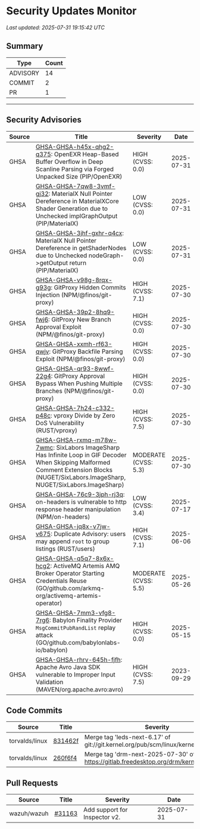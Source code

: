 # Security Updates Monitor

*Last updated: 2025-07-31 19:15:42 UTC*

## Summary
| Type | Count |
|------|-------|
| ADVISORY | 14 |
| COMMIT | 2 |
| PR | 1 |

---

## Security Advisories

| Source | Title | Severity | Date |
|--------|-------|----------|------|
| GHSA | [GHSA-GHSA-h45x-qhg2-q375](https://github.com/advisories/GHSA-h45x-qhg2-q375): OpenEXR Heap-Based Buffer Overflow in Deep Scanline Parsing via Forged Unpacked Size (PIP/OpenEXR) | HIGH (CVSS: 0.0) | 2025-07-31 |
| GHSA | [GHSA-GHSA-7qw8-3vmf-gj32](https://github.com/advisories/GHSA-7qw8-3vmf-gj32): MaterialX Null Pointer Dereference in MaterialXCore Shader Generation due to Unchecked implGraphOutput (PIP/MaterialX) | LOW (CVSS: 0.0) | 2025-07-31 |
| GHSA | [GHSA-GHSA-3jhf-gxhr-q4cx](https://github.com/advisories/GHSA-3jhf-gxhr-q4cx): MaterialX Null Pointer Dereference in getShaderNodes due to Unchecked nodeGraph->getOutput return (PIP/MaterialX) | LOW (CVSS: 0.0) | 2025-07-31 |
| GHSA | [GHSA-GHSA-v98g-8rqx-g93g](https://github.com/advisories/GHSA-v98g-8rqx-g93g): GitProxy Hidden Commits Injection (NPM/@finos/git-proxy) | HIGH (CVSS: 7.1) | 2025-07-30 |
| GHSA | [GHSA-GHSA-39p2-8hq9-fwj6](https://github.com/advisories/GHSA-39p2-8hq9-fwj6): GitProxy New Branch Approval Exploit (NPM/@finos/git-proxy) | HIGH (CVSS: 0.0) | 2025-07-30 |
| GHSA | [GHSA-GHSA-xxmh-rf63-qwjv](https://github.com/advisories/GHSA-xxmh-rf63-qwjv): GitProxy Backfile Parsing Exploit (NPM/@finos/git-proxy) | HIGH (CVSS: 0.0) | 2025-07-30 |
| GHSA | [GHSA-GHSA-qr93-8wwf-22g4](https://github.com/advisories/GHSA-qr93-8wwf-22g4): GitProxy Approval Bypass When Pushing Multiple Branches (NPM/@finos/git-proxy) | HIGH (CVSS: 0.0) | 2025-07-30 |
| GHSA | [GHSA-GHSA-7h24-c332-p48c](https://github.com/advisories/GHSA-7h24-c332-p48c): vproxy Divide by Zero DoS Vulnerability (RUST/vproxy) | HIGH (CVSS: 7.5) | 2025-07-30 |
| GHSA | [GHSA-GHSA-rxmq-m78w-7wmc](https://github.com/advisories/GHSA-rxmq-m78w-7wmc): SixLabors ImageSharp Has Infinite Loop in GIF Decoder When Skipping Malformed Comment Extension Blocks (NUGET/SixLabors.ImageSharp, NUGET/SixLabors.ImageSharp) | MODERATE (CVSS: 5.3) | 2025-07-30 |
| GHSA | [GHSA-GHSA-76c9-3jph-rj3q](https://github.com/advisories/GHSA-76c9-3jph-rj3q): on-headers is vulnerable to http response header manipulation (NPM/on-headers) | LOW (CVSS: 3.4) | 2025-07-17 |
| GHSA | [GHSA-GHSA-jq8x-v7jw-v675](https://github.com/advisories/GHSA-jq8x-v7jw-v675): Duplicate Advisory: users may append `root` to group listings (RUST/users) | HIGH (CVSS: 7.1) | 2025-06-06 |
| GHSA | [GHSA-GHSA-q5q7-8x6x-hcg2](https://github.com/advisories/GHSA-q5q7-8x6x-hcg2): ActiveMQ Artemis AMQ Broker Operator Starting Credentials Reuse (GO/github.com/arkmq-org/activemq-artemis-operator) | MODERATE (CVSS: 5.5) | 2025-05-26 |
| GHSA | [GHSA-GHSA-7mm3-vfg8-7rg6](https://github.com/advisories/GHSA-7mm3-vfg8-7rg6): Babylon Finality Provider `MsgCommitPubRandList` replay attack (GO/github.com/babylonlabs-io/babylon) | HIGH (CVSS: 0.0) | 2025-05-15 |
| GHSA | [GHSA-GHSA-rhrv-645h-fjfh](https://github.com/advisories/GHSA-rhrv-645h-fjfh): Apache Avro Java SDK vulnerable to Improper Input Validation (MAVEN/org.apache.avro:avro) | HIGH (CVSS: 7.5) | 2023-09-29 |

## Code Commits

| Source | Title | Severity | Date |
|--------|-------|----------|------|
| torvalds/linux | [831462f](https://github.com/torvalds/linux/commit/831462ff3ec61fd2e6726b534a351a1a722bf2ab) | Merge tag 'leds-next-6.17' of git://git.kernel.org/pub/scm/linux/kernel/git/lee/leds | 2025-07-31 |
| torvalds/linux | [260f6f4](https://github.com/torvalds/linux/commit/260f6f4fda93c8485c8037865c941b42b9cba5d2) | Merge tag 'drm-next-2025-07-30' of https://gitlab.freedesktop.org/drm/kernel | 2025-07-31 |

## Pull Requests

| Source | Title | Severity | Date |
|--------|-------|----------|------|
| wazuh/wazuh | [#31163](https://github.com/wazuh/wazuh/pull/31163) | Add support for Inspector v2. | 2025-07-31 |

